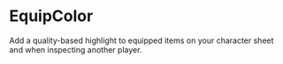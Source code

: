 # EquipColor

Add a quality-based highlight to equipped items on your character sheet and when
inspecting another player.
